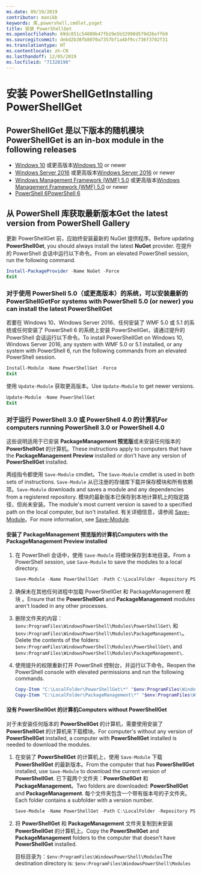 ```yaml
---
ms.date: 09/19/2019
contributor: manikb
keywords: 库,powershell,cmdlet,psget
title: 安装 PowerShellGet
ms.openlocfilehash: 69dc851c54089b47fb19e5b32990d579d26effb9
ms.sourcegitcommit: debd2b38fb8070a7357bf1a4bf9cc736f3702f31
ms.translationtype: HT
ms.contentlocale: zh-CN
ms.lasthandoff: 12/05/2019
ms.locfileid: "71328198"
---
```

# <a name="installing-powershellget"></a><span data-ttu-id="a06bd-103">安装 PowerShellGet</span><span class="sxs-lookup"><span data-stu-id="a06bd-103">Installing PowerShellGet</span></span>

## <a name="powershellget-is-an-in-box-module-in-the-following-releases"></a><span data-ttu-id="a06bd-104">PowerShellGet 是以下版本的随机模块</span><span class="sxs-lookup"><span data-stu-id="a06bd-104">PowerShellGet is an in-box module in the following releases</span></span>

- <span data-ttu-id="a06bd-105">[Windows 10](https://www.microsoft.com/windows) 或更高版本</span><span class="sxs-lookup"><span data-stu-id="a06bd-105">[Windows 10](https://www.microsoft.com/windows) or newer</span></span>
- <span data-ttu-id="a06bd-106">[Windows Server 2016](/windows-server/windows-server) 或更高版本</span><span class="sxs-lookup"><span data-stu-id="a06bd-106">[Windows Server 2016](/windows-server/windows-server) or newer</span></span>
- <span data-ttu-id="a06bd-107">[Windows Management Framework (WMF) 5.0](https://www.microsoft.com/download/details.aspx?id=50395) 或更高版本</span><span class="sxs-lookup"><span data-stu-id="a06bd-107">[Windows Management Framework (WMF) 5.0](https://www.microsoft.com/download/details.aspx?id=50395) or newer</span></span>
- [<span data-ttu-id="a06bd-108">PowerShell 6</span><span class="sxs-lookup"><span data-stu-id="a06bd-108">PowerShell 6</span></span>](https://github.com/PowerShell/PowerShell/releases)

## <a name="get-the-latest-version-from-powershell-gallery"></a><span data-ttu-id="a06bd-109">从 PowerShell 库获取最新版本</span><span class="sxs-lookup"><span data-stu-id="a06bd-109">Get the latest version from PowerShell Gallery</span></span>

<span data-ttu-id="a06bd-110">更新 PowerShellGet  前，应始终安装最新的 NuGet  提供程序。</span><span class="sxs-lookup"><span data-stu-id="a06bd-110">Before updating **PowerShellGet**, you should always install the latest **NuGet** provider.</span></span> <span data-ttu-id="a06bd-111">在提升的 PowerShell 会话中运行以下命令。</span><span class="sxs-lookup"><span data-stu-id="a06bd-111">From an elevated PowerShell session, run the following command.</span></span>

```powershell
Install-PackageProvider -Name NuGet -Force
Exit
```

### <a name="for-systems-with-powershell-50-or-newer-you-can-install-the-latest-powershellget"></a><span data-ttu-id="a06bd-112">对于使用 PowerShell 5.0（或更高版本）的系统，可以安装最新的 PowerShellGet</span><span class="sxs-lookup"><span data-stu-id="a06bd-112">For systems with PowerShell 5.0 (or newer) you can install the latest PowerShellGet</span></span>

<span data-ttu-id="a06bd-113">若要在 Windows 10、Windows Server 2016、任何安装了 WMF 5.0 或 5.1 的系统或任何安装了 PowerShell 6 的系统上安装 PowerShellGet，请通过提升的 PowerShell 会话运行以下命令。</span><span class="sxs-lookup"><span data-stu-id="a06bd-113">To install PowerShellGet on Windows 10, Windows Server 2016, any system with WMF 5.0 or 5.1 installed, or any system with PowerShell 6, run the following commands from an elevated PowerShell session.</span></span>

```powershell
Install-Module -Name PowerShellGet -Force
Exit
```

<span data-ttu-id="a06bd-114">使用 `Update-Module` 获取更高版本。</span><span class="sxs-lookup"><span data-stu-id="a06bd-114">Use `Update-Module` to get newer versions.</span></span>

```powershell
Update-Module -Name PowerShellGet
Exit
```

### <a name="for-computers-running-powershell-30-or-powershell-40"></a><span data-ttu-id="a06bd-115">对于运行 PowerShell 3.0 或 PowerShell 4.0 的计算机</span><span class="sxs-lookup"><span data-stu-id="a06bd-115">For computers running PowerShell 3.0 or PowerShell 4.0</span></span>

<span data-ttu-id="a06bd-116">这些说明适用于已安装 **PackageManagement 预览版**或未安装任何版本的 **PowerShellGet** 的计算机。</span><span class="sxs-lookup"><span data-stu-id="a06bd-116">These instructions apply to computers that have the **PackageManagement Preview** installed or don't have any version of **PowerShellGet** installed.</span></span>

<span data-ttu-id="a06bd-117">两组指令都使用 `Save-Module` cmdlet。</span><span class="sxs-lookup"><span data-stu-id="a06bd-117">The `Save-Module` cmdlet is used in both sets of instructions.</span></span> <span data-ttu-id="a06bd-118">`Save-Module` 从已注册的存储库下载并保存模块和所有依赖项。</span><span class="sxs-lookup"><span data-stu-id="a06bd-118">`Save-Module` downloads and saves a module and any dependencies from a registered repository.</span></span> <span data-ttu-id="a06bd-119">模块的最新版本已保存到本地计算机上的指定路径，但尚未安装。</span><span class="sxs-lookup"><span data-stu-id="a06bd-119">The module's most current version is saved to a specified path on the local computer, but isn't installed.</span></span> <span data-ttu-id="a06bd-120">有关详细信息，请参阅 [Save-Module](/powershell/module/PowershellGet/Save-Module)。</span><span class="sxs-lookup"><span data-stu-id="a06bd-120">For more information, see [Save-Module](/powershell/module/PowershellGet/Save-Module).</span></span>

#### <a name="computers-with-the-packagemanagement-preview-installed"></a><span data-ttu-id="a06bd-121">安装了 PackageManagement 预览版的计算机</span><span class="sxs-lookup"><span data-stu-id="a06bd-121">Computers with the PackageManagement Preview installed</span></span>

1. <span data-ttu-id="a06bd-122">在 PowerShell 会话中，使用 `Save-Module` 将模块保存到本地目录。</span><span class="sxs-lookup"><span data-stu-id="a06bd-122">From a PowerShell session, use `Save-Module` to save the modules to a local directory.</span></span>

   ```powershell
   Save-Module -Name PowerShellGet -Path C:\LocalFolder -Repository PSGallery
   ```

1. <span data-ttu-id="a06bd-123">确保未在其他任何进程中加载 PowerShellGet 和 PackageManagement 模块   。</span><span class="sxs-lookup"><span data-stu-id="a06bd-123">Ensure that the **PowerShellGet** and **PackageManagement** modules aren't loaded in any other processes.</span></span>
1. <span data-ttu-id="a06bd-124">删除文件夹的内容：`$env:ProgramFiles\WindowsPowerShell\Modules\PowerShellGet\` 和 `$env:ProgramFiles\WindowsPowerShell\Modules\PackageManagement\`。</span><span class="sxs-lookup"><span data-stu-id="a06bd-124">Delete the contents of the folders: `$env:ProgramFiles\WindowsPowerShell\Modules\PowerShellGet\` and `$env:ProgramFiles\WindowsPowerShell\Modules\PackageManagement\`.</span></span>
1. <span data-ttu-id="a06bd-125">使用提升的权限重新打开 PowerShell 控制台，并运行以下命令。</span><span class="sxs-lookup"><span data-stu-id="a06bd-125">Reopen the PowerShell console with elevated permissions and run the following commands.</span></span>

   ```powershell
   Copy-Item "C:\LocalFolder\PowerShellGet\*" "$env:ProgramFiles\WindowsPowerShell\Modules\PowerShellGet\" -Recurse -Force
   Copy-Item "C:\LocalFolder\PackageManagement\*" "$env:ProgramFiles\WindowsPowerShell\Modules\PackageManagement\" -Recurse -Force
   ```

#### <a name="computers-without-powershellget"></a><span data-ttu-id="a06bd-126">没有 PowerShellGet 的计算机</span><span class="sxs-lookup"><span data-stu-id="a06bd-126">Computers without PowerShellGet</span></span>

<span data-ttu-id="a06bd-127">对于未安装任何版本的 **PowerShellGet** 的计算机，需要使用安装了 **PowerShellGet** 的计算机来下载模块。</span><span class="sxs-lookup"><span data-stu-id="a06bd-127">For computer's without any version of **PowerShellGet** installed, a computer with **PowerShellGet** installed is needed to download the modules.</span></span>

1. <span data-ttu-id="a06bd-128">在安装了 **PowerShellGet** 的计算机上，使用 `Save-Module` 下载 **PowerShellGet** 的最新版本。</span><span class="sxs-lookup"><span data-stu-id="a06bd-128">From the computer that has **PowerShellGet** installed, use `Save-Module` to download the current version of **PowerShellGet**.</span></span> <span data-ttu-id="a06bd-129">已下载两个文件夹：**PowerShellGet** 和 **PackageManagement**。</span><span class="sxs-lookup"><span data-stu-id="a06bd-129">Two folders are downloaded: **PowerShellGet** and **PackageManagement**.</span></span> <span data-ttu-id="a06bd-130">每个文件夹包含一个带有版本号的子文件夹。</span><span class="sxs-lookup"><span data-stu-id="a06bd-130">Each folder contains a subfolder with a version number.</span></span>

   ```powershell
   Save-Module -Name PowerShellGet -Path C:\LocalFolder -Repository PSGallery
   ```

1. <span data-ttu-id="a06bd-131">将 **PowerShellGet** 和 **PackageManagement** 文件夹复制到未安装 **PowerShellGet** 的计算机上。</span><span class="sxs-lookup"><span data-stu-id="a06bd-131">Copy the **PowerShellGet** and **PackageManagement** folders to the computer that doesn't have **PowerShellGet** installed.</span></span>

   <span data-ttu-id="a06bd-132">目标目录为：`$env:ProgramFiles\WindowsPowerShell\Modules`</span><span class="sxs-lookup"><span data-stu-id="a06bd-132">The destination directory is: `$env:ProgramFiles\WindowsPowerShell\Modules`</span></span>
